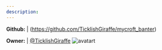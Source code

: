 ```yaml
---
description: 
---
```



**Github:** | (https://github.com/TicklishGiraffe/mycroft_banter)

**Owner:** | [@TicklishGiraffe](https://github.com/TicklishGiraffe) ![avatart](https://avatars2.githubusercontent.com/u/11031408?v=4)

